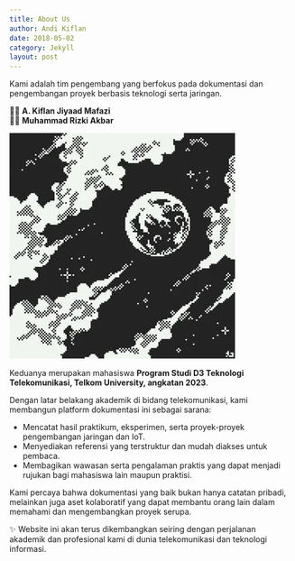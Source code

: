 ```yaml
---
title: About Us
author: Andi Kiflan
date: 2018-05-02
category: Jekyll
layout: post
---
```


Kami adalah tim pengembang yang berfokus pada dokumentasi dan pengembangan proyek berbasis teknologi serta jaringan.  

👨‍💻 **A. Kiflan Jiyaad Mafazi**  
👨‍💻 **Muhammad Rizki Akbar**  

![Alt Text](/assets/gitbook/images/bulan.jpg)


Keduanya merupakan mahasiswa **Program Studi D3 Teknologi Telekomunikasi, Telkom University, angkatan 2023**.  

Dengan latar belakang akademik di bidang telekomunikasi, kami membangun platform dokumentasi ini sebagai sarana:  
- Mencatat hasil praktikum, eksperimen, serta proyek-proyek pengembangan jaringan dan IoT.  
- Menyediakan referensi yang terstruktur dan mudah diakses untuk pembaca.  
- Membagikan wawasan serta pengalaman praktis yang dapat menjadi rujukan bagi mahasiswa lain maupun praktisi.  

Kami percaya bahwa dokumentasi yang baik bukan hanya catatan pribadi, melainkan juga aset kolaboratif yang dapat membantu orang lain dalam memahami dan mengembangkan proyek serupa.  

✨ Website ini akan terus dikembangkan seiring dengan perjalanan akademik dan profesional kami di dunia telekomunikasi dan teknologi informasi.  